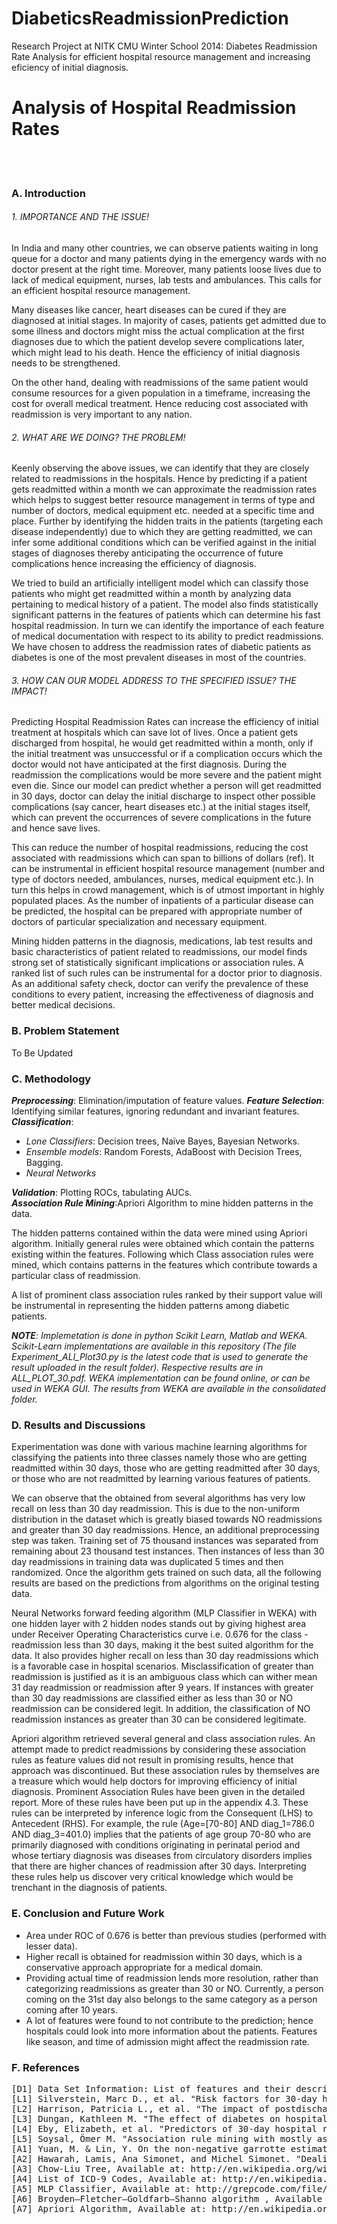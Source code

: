 DiabeticsReadmissionPrediction
==============================

Research Project at NITK CMU Winter School 2014: Diabetes Readmission Rate Analysis for efficient hospital resource management and increasing eficiency of initial diagnosis.

<h1>Analysis of Hospital Readmission Rates</h1>
<br></br>

<h3>A.	Introduction</h3>
<h6>1.	IMPORTANCE AND THE ISSUE!</h6>
<p>In India and many other countries, we can observe patients waiting in long queue for a doctor and many patients dying in the emergency wards with no doctor present at the right time. Moreover, many patients loose lives due to lack of medical equipment, nurses, lab tests and ambulances. This calls for an efficient hospital resource management.</p>
<p>Many diseases like cancer, heart diseases can be cured if they are diagnosed at initial stages. In majority of cases, patients get admitted due to some illness and doctors might miss the actual complication at the first diagnoses due to which the patient develop severe complications later, which might lead to his death. Hence the efficiency of initial diagnosis needs to be strengthened.</p>
<p>On the other hand, dealing with readmissions of the same patient would consume resources for a given population in a timeframe, increasing the cost for overall medical treatment. Hence reducing cost associated with readmission is very important to any nation.</p>

<h6>2.	WHAT ARE WE DOING? THE PROBLEM!</h6>
<p>Keenly observing the above issues, we can identify that they are closely related to readmissions in the hospitals. Hence by predicting if a patient gets readmitted within a month we can approximate the readmission rates which helps to suggest better resource management in terms of type and number of doctors, medical equipment etc. needed at a specific time and place. Further by identifying the hidden traits in the patients (targeting each disease independently) due to which they are getting readmitted, we can infer some additional conditions which can be verified against in the initial stages of diagnoses thereby anticipating the occurrence of future complications hence increasing the efficiency of diagnosis.</p>
<p>We tried to build an artificially intelligent model which can classify those patients who might get readmitted within a month by analyzing data pertaining to medical history of a patient. The model also finds statistically significant patterns in the features of patients which can determine his fast hospital readmission. In turn we can identify the importance of each feature of medical documentation with respect to its ability to predict readmissions. We have chosen to address the readmission rates of diabetic patients as diabetes is one of the most prevalent diseases in most of the countries.</p>

<h6>3.	HOW CAN OUR MODEL ADDRESS TO THE SPECIFIED ISSUE? THE IMPACT!</h6>
<p>Predicting Hospital Readmission Rates can increase the efficiency of initial treatment at hospitals which can save lot of lives. Once a patient gets discharged from hospital, he would get readmitted within a month, only if the initial treatment was unsuccessful or if a complication occurs which the doctor would not have anticipated at the first diagnosis. During the readmission the complications would be more severe and the patient might even die. Since our model can predict whether a person will get readmitted in 30 days, doctor can delay the initial discharge to inspect other possible complications (say cancer, heart diseases etc.) at the initial stages itself, which can prevent the occurrences of severe complications in the future and hence save lives. </p>
<p>This can reduce the number of hospital readmissions, reducing the cost associated with readmissions which can span to billions of dollars (ref). It can be instrumental in efficient hospital resource management (number and type of doctors needed, ambulances, nurses, medical equipment etc.). In turn this helps in crowd management, which is of utmost important in highly populated places. As the number of inpatients of a particular disease can be predicted, the hospital can be prepared with appropriate number of doctors of particular specialization and necessary equipment.</p>
<p>Mining hidden patterns in the diagnosis, medications, lab test results and basic characteristics of patient related to readmissions, our model finds strong set of statistically significant implications or association rules. A ranked list of such rules can be instrumental for a doctor prior to diagnosis. As an additional safety check, doctor can verify the prevalence of these conditions to every patient, increasing the effectiveness of diagnosis and better medical decisions.</p>

<h3>B.	Problem Statement</h3>
<p>To Be Updated</p>

<h3>C.	Methodology</h3>
<div>
<i><b>Preprocessing</b></i>: Elimination/imputation of feature values. 
<i><b>Feature Selection</b></i>: Identifying similar features, ignoring redundant and invariant features. 
<i><b>Classification</b></i>:
<ul>
<li><i>Lone Classifiers</i>: Decision trees, Naïve Bayes, Bayesian Networks.</li>
<li><i>Ensemble models</i>: Random Forests, AdaBoost with Decision Trees, Bagging.</li>
<li><i>Neural Networks</i></li>
</ul>
<i><b>Validation</b></i>: Plotting ROCs, tabulating AUCs.
</div>
<div>
<i><b>Association Rule Mining</b></i>:Apriori Algorithm to mine hidden patterns in the data.
<p>The hidden patterns contained within the data were mined using Apriori algorithm. Initially general rules were obtained which contain the patterns existing within the features. Following which Class association rules were mined, which contains patterns in the features which contribute towards a particular class of readmission.</p>
<p>A list of prominent class association rules ranked by their support value will be instrumental in representing the hidden patterns among diabetic patients.</p>
</div>

<p><i><b>NOTE</b>: Implemetation is done in python Scikit Learn, Matlab and WEKA. Scikit-Learn implementations are available in this repository (The file Experiment_ALl_Plot30.py is the latest code that is used to generate the result uploaded in the result folder). Respective results are in ALL_PLOT_30.pdf. WEKA implementation can be found online, or can be used in WEKA GUI. The results from WEKA are available in the consolidated folder.</i></p>

<h3>D.	Results and Discussions</h3>
<div>
<p>Experimentation was done with various machine learning algorithms for classifying the patients into three classes namely those who are getting readmitted within 30 days, those who are getting readmitted after 30 days, or those who are not readmitted by learning various features of patients.</p>
<p>We can observe that the obtained from several algorithms has very low recall on less than 30 day readmission. This is due to the non-uniform distribution in the dataset which is greatly biased towards NO readmissions and greater than 30 day readmissions. Hence, an additional preprocessing step was taken. Training set of 75 thousand instances was separated from remaining about 23 thousand test instances. Then instances of less than 30 day readmissions in training data was duplicated 5 times and then randomized. Once the algorithm gets trained on such data, all the following results are based on the predictions from algorithms on the original testing data.</p>
<p>Neural Networks forward feeding algorithm (MLP Classifier in WEKA) with one hidden layer with 2 hidden nodes stands out by giving highest area under Receiver Operating Characteristics curve i.e. 0.676 for the class - readmission less than 30 days, making it the best suited algorithm for the data. It also provides higher recall on less than 30 day readmissions which is a favorable case in hospital scenarios. Misclassification of greater than readmission is justified as it is an ambiguous class which can wither mean 31 day readmission or readmission after 9 years. If instances with greater than 30 day readmissions are classified either as less than 30 or NO readmission can be considered legit. In addition, the classification of NO readmission instances as greater than 30 can be considered legitimate.</p>
<p>Apriori algorithm retrieved several general and class association rules. An attempt made to predict readmissions by considering these association rules as feature values did not result in promising results, hence that approach was discontinued. But these association rules by themselves are a treasure which would help doctors for improving efficiency of initial diagnosis. Prominent Association Rules have been given in the detailed report. More of these rules have been put up in the appendix 4.3. These rules can be interpreted by inference logic from the Consequent (LHS) to Antecedent (RHS). For example, the rule (Age=[70-80] AND diag_1=786.0 AND diag_3=401.0) implies that the patients of age group 70-80 who are primarily diagnosed with conditions originating in perinatal period and whose tertiary diagnosis was diseases from circulatory disorders implies that there are higher chances of readmission after 30 days. Interpreting these rules help us discover very critical knowledge which would be trenchant in the diagnosis of patients.</p>
</div>

<h3>E.	Conclusion and Future Work</h3>
<div>
<ul>
<li>Area under ROC of 0.676 is better than previous studies (performed with lesser data).</li> 
<li>Higher recall is obtained for readmission within 30 days, which is a conservative approach appropriate for a medical domain.</li>
<li>Providing actual time of readmission lends more resolution, rather than categorizing readmissions as greater than 30 or NO. Currently, a person coming on the 31st day also belongs to the same category as a person coming after 10 years.</li>
<li>A lot of features were found to not contribute to the prediction; hence hospitals could look into more information about the patients. Features like season, and time of admission might affect the readmission rate.</li>
</ul>
</div>

<h3>F.	References</h3>
<div>
<pre>
[D1] Data Set Information: List of features and their descriptions in the initial dataset, Available at: http://www.hindawi.com/journals/bmri/2014/781670/tab1/, Visited on: 5th January, 2015
[L1] Silverstein, Marc D., et al. "Risk factors for 30-day hospital readmission in patients≥ 65 years of age." Proceedings (Baylor University. Medical Center) 21.4 (2008): 363.
[L2] Harrison, Patricia L., et al. "The impact of postdischarge telephonic follow-up on hospital readmissions." Population health management 14.1 (2011): 27-32.
[L3] Dungan, Kathleen M. "The effect of diabetes on hospital readmissions." Journal of diabetes science and technology 6.5 (2012): 1045-1052.
[L4] Eby, Elizabeth, et al. "Predictors of 30-day hospital readmission in patients with type 2 diabetes: A retrospective, case-control, database study." Current medical research and opinion 0 (2014): 1-27.
[L5] Soysal, Ömer M. "Association rule mining with mostly associated sequential patterns." Expert Systems with Applications (2014).
[A1] Yuan, M. & Lin, Y. On the non-negative garrotte estimator Journal of the Royal Statistical Society (Series B), 2007, 69, 143-161
[A2] Hawarah, Lamis, Ana Simonet, and Michel Simonet. "Dealing with missing values in a probabilistic decision tree during classification." Mining Complex Data. Springer Berlin Heidelberg, 2009. 55-74.
[A3] Chow-Liu Tree, Available at: http://en.wikipedia.org/wiki/Chow%E2%80%93Liu_tree, Visited on: 5th January, 2015
[A4] List of ICD-9 Codes, Available at: http://en.wikipedia.org/wiki/List_of_ICD-9_codes, Visited on: 5th January, 2015
[A5] MLP Classifier, Available at: http://grepcode.com/file/repo1.maven.org/maven2/nz.ac.waikato.cms.weka/multiLayerPerceptrons/1.0.1/weka/classifiers/functions/MLPClassifier.java, Visited on: 5th January, 2015
[A6] Broyden–Fletcher–Goldfarb–Shanno algorithm , Available at: http://en.wikipedia.org/wiki/Broyden%E2%80%93Fletcher%E2%80%93Goldfarb%E2%80%93Shanno_algorithm, Visited on: 5th January, 2015
[A7] Apriori Algorithm, Available at: http://en.wikipedia.org/wiki/Apriori_algorithm ,Visited on: 5th January, 2015
</pre>
</div>
